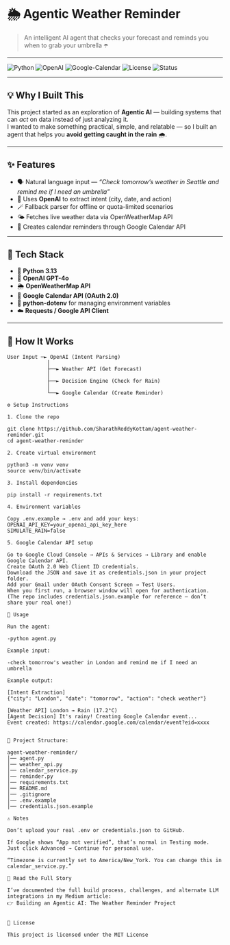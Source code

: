 # 🌦️ Agentic Weather Reminder  
> An intelligent AI agent that checks your forecast and reminds you when to grab your umbrella ☂️  

---

![Python](https://img.shields.io/badge/Python-3.13-blue)
![OpenAI](https://img.shields.io/badge/OpenAI-GPT--4o-orange)
![Google-Calendar](https://img.shields.io/badge/Google-Calendar%20API-red)
![License](https://img.shields.io/badge/License-MIT-green)
![Status](https://img.shields.io/badge/Status-Active-success)

---

## 💡 Why I Built This
This project started as an exploration of **Agentic AI** — building systems that can *act* on data instead of just analyzing it.  
I wanted to make something practical, simple, and relatable — so I built an agent that helps you **avoid getting caught in the rain** 🌧️.  

---

## ✨ Features
- 🗣️ Natural language input — *“Check tomorrow’s weather in Seattle and remind me if I need an umbrella”*  
- 🧠 Uses **OpenAI** to extract intent (city, date, and action)  
- 🪄 Fallback parser for offline or quota-limited scenarios  
- 🌤️ Fetches live weather data via OpenWeatherMap API  
- 📅 Creates calendar reminders through Google Calendar API  

---

## 🧠 Tech Stack
- 🐍 **Python 3.13**
- 🧠 **OpenAI GPT-4o**
- 🌦️ **OpenWeatherMap API**
- 📅 **Google Calendar API (OAuth 2.0)**
- 🔐 **python-dotenv** for managing environment variables
- ☁️ **Requests / Google API Client**

---

## 🧩 How It Works
```text
User Input ─► OpenAI (Intent Parsing)
             │
             ├──► Weather API (Get Forecast)
             │
             ├──► Decision Engine (Check for Rain)
             │
             └──► Google Calendar (Create Reminder)

⚙️ Setup Instructions

1. Clone the repo

git clone https://github.com/SharathReddyKottam/agent-weather-reminder.git
cd agent-weather-reminder

2. Create virtual environment

python3 -m venv venv
source venv/bin/activate

3. Install dependencies

pip install -r requirements.txt

4. Environment variables

Copy .env.example → .env and add your keys:
OPENAI_API_KEY=your_openai_api_key_here
SIMULATE_RAIN=false

5. Google Calendar API setup

Go to Google Cloud Console → APIs & Services → Library and enable Google Calendar API.
Create OAuth 2.0 Web Client ID credentials.
Download the JSON and save it as credentials.json in your project folder.
Add your Gmail under OAuth Consent Screen → Test Users.
When you first run, a browser window will open for authentication.
(The repo includes credentials.json.example for reference — don’t share your real one!)

🚀 Usage

Run the agent:

-python agent.py

Example input:

-check tomorrow's weather in London and remind me if I need an umbrella

Example output:

[Intent Extraction]
{"city": "London", "date": "tomorrow", "action": "check weather"}

[Weather API] London → Rain (17.2°C)
[Agent Decision] It's rainy! Creating Google Calendar event...
Event created: https://calendar.google.com/calendar/event?eid=xxxx


📂 Project Structure:

agent-weather-reminder/
│── agent.py
│── weather_api.py
│── calendar_service.py
│── reminder.py
│── requirements.txt
│── README.md
│── .gitignore
│── .env.example
│── credentials.json.example

⚠️ Notes

Don’t upload your real .env or credentials.json to GitHub.

If Google shows “App not verified”, that’s normal in Testing mode.
Just click Advanced → Continue for personal use.

“Timezone is currently set to America/New_York. You can change this in calendar_service.py.”

📰 Read the Full Story

I’ve documented the full build process, challenges, and alternate LLM integrations in my Medium article:
👉 Building an Agentic AI: The Weather Reminder Project


📝 License

This project is licensed under the MIT License